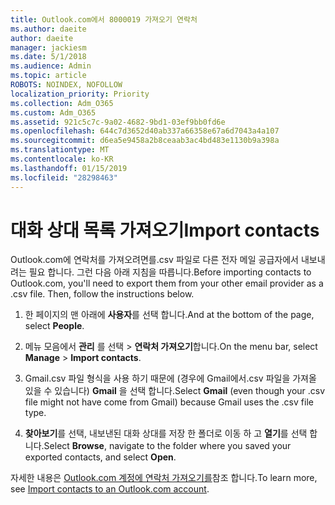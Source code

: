 ```yaml
---
title: Outlook.com에서 8000019 가져오기 연락처
ms.author: daeite
author: daeite
manager: jackiesm
ms.date: 5/1/2018
ms.audience: Admin
ms.topic: article
ROBOTS: NOINDEX, NOFOLLOW
localization_priority: Priority
ms.collection: Adm_O365
ms.custom: Adm_O365
ms.assetid: 921c5c7c-9a02-4682-9bd1-03ef9bb0fd6e
ms.openlocfilehash: 644c7d3652d40ab337a66358e67a6d7043a4a107
ms.sourcegitcommit: d6ea5e9458a2b8ceaab3ac4bd483e1130b9a398a
ms.translationtype: MT
ms.contentlocale: ko-KR
ms.lasthandoff: 01/15/2019
ms.locfileid: "28298463"
---
```

# <a name="import-contacts"></a><span data-ttu-id="aaa5c-102">대화 상대 목록 가져오기</span><span class="sxs-lookup"><span data-stu-id="aaa5c-102">Import contacts</span></span>

<span data-ttu-id="aaa5c-p101">Outlook.com에 연락처를 가져오려면를.csv 파일로 다른 전자 메일 공급자에서 내보내려는 필요 합니다. 그런 다음 아래 지침을 따릅니다.</span><span class="sxs-lookup"><span data-stu-id="aaa5c-p101">Before importing contacts to Outlook.com, you'll need to export them from your other email provider as a .csv file. Then, follow the instructions below.</span></span>
  
1. <span data-ttu-id="aaa5c-105">한 페이지의 맨 아래에 **사용자**를 선택 합니다.</span><span class="sxs-lookup"><span data-stu-id="aaa5c-105">And at the bottom of the page, select **People**.</span></span> 
    
2. <span data-ttu-id="aaa5c-106">메뉴 모음에서 **관리** 를 선택 \> **연락처 가져오기**합니다.</span><span class="sxs-lookup"><span data-stu-id="aaa5c-106">On the menu bar, select **Manage** \> **Import contacts**.</span></span> 
    
3. <span data-ttu-id="aaa5c-107">Gmail.csv 파일 형식을 사용 하기 때문에 (경우에 Gmail에서.csv 파일을 가져올 있을 수 있습니다) **Gmail** 을 선택 합니다.</span><span class="sxs-lookup"><span data-stu-id="aaa5c-107">Select **Gmail** (even though your .csv file might not have come from Gmail) because Gmail uses the .csv file type.</span></span> 
    
4. <span data-ttu-id="aaa5c-108">**찾아보기**를 선택, 내보낸된 대화 상대를 저장 한 폴더로 이동 하 고 **열기**를 선택 합니다.</span><span class="sxs-lookup"><span data-stu-id="aaa5c-108">Select **Browse**, navigate to the folder where you saved your exported contacts, and select **Open**.</span></span> 
    
<span data-ttu-id="aaa5c-109">자세한 내용은 [Outlook.com 계정에 연락처 가져오기를](https://go.microsoft.com/fwlink/p/?linkid=873136)참조 합니다.</span><span class="sxs-lookup"><span data-stu-id="aaa5c-109">To learn more, see [Import contacts to an Outlook.com account](https://go.microsoft.com/fwlink/p/?linkid=873136).</span></span>
  

